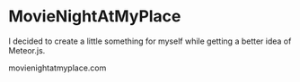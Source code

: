 MovieNightAtMyPlace
===================

I decided to create a little something for myself while getting a better idea of Meteor.js.

movienightatmyplace.com
